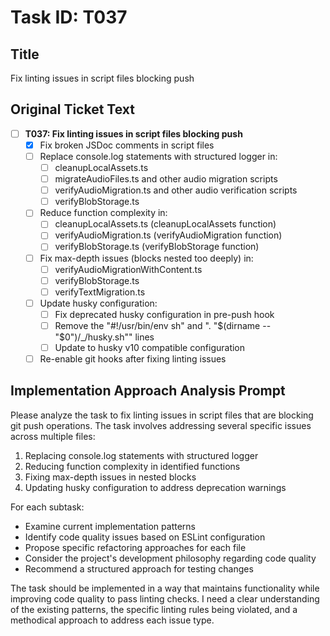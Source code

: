 # Task ID: T037

## Title
Fix linting issues in script files blocking push

## Original Ticket Text
- [ ] **T037: Fix linting issues in script files blocking push**
  - [x] Fix broken JSDoc comments in script files
  - [ ] Replace console.log statements with structured logger in:
    - [ ] cleanupLocalAssets.ts
    - [ ] migrateAudioFiles.ts and other audio migration scripts
    - [ ] verifyAudioMigration.ts and other audio verification scripts
    - [ ] verifyBlobStorage.ts
  - [ ] Reduce function complexity in:
    - [ ] cleanupLocalAssets.ts (cleanupLocalAssets function)
    - [ ] verifyAudioMigration.ts (verifyAudioMigration function)
    - [ ] verifyBlobStorage.ts (verifyBlobStorage function)
  - [ ] Fix max-depth issues (blocks nested too deeply) in:
    - [ ] verifyAudioMigrationWithContent.ts
    - [ ] verifyBlobStorage.ts
    - [ ] verifyTextMigration.ts
  - [ ] Update husky configuration:
    - [ ] Fix deprecated husky configuration in pre-push hook
    - [ ] Remove the "#!/usr/bin/env sh" and ". "$(dirname -- "$0")/_/husky.sh"" lines
    - [ ] Update to husky v10 compatible configuration
  - [ ] Re-enable git hooks after fixing linting issues

## Implementation Approach Analysis Prompt
Please analyze the task to fix linting issues in script files that are blocking git push operations. The task involves addressing several specific issues across multiple files:

1. Replacing console.log statements with structured logger
2. Reducing function complexity in identified functions
3. Fixing max-depth issues in nested blocks
4. Updating husky configuration to address deprecation warnings

For each subtask:
- Examine current implementation patterns
- Identify code quality issues based on ESLint configuration
- Propose specific refactoring approaches for each file
- Consider the project's development philosophy regarding code quality
- Recommend a structured approach for testing changes

The task should be implemented in a way that maintains functionality while improving code quality to pass linting checks. I need a clear understanding of the existing patterns, the specific linting rules being violated, and a methodical approach to address each issue type.